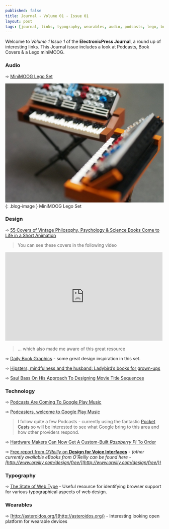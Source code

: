 ```yaml
---
published: false
title: Journal - Volume 01 - Issue 01
layout: post
tags: [journal, links, typography, wearables, audio, podcasts, lego, books]
---
```

Welcome to _Volume 1 Issue 1_ of the **ElectronicPress Journal**, a round up of interesting links. This Journal issue includes a look at Podcasts, Book Covers & a Lego miniMOOG.

### Audio
➾ [MiniMOOG Lego Set](http://createdigitalmusic.com/2015/10/check-out-this-amazing-minimoog-lego-set-and-help-make-it-real/)

![MiniMOOG Lego Set](https://raw.githubusercontent.com/whitingx/whitingx.github.io/master/_posts/images/minimoog-lego.jpg "MiniMOOG Lego Set"){: .blog-image }
<span class="blog-image-caption">MiniMOOG Lego Set</span>

### Design
➾ [55 Covers of Vintage Philosophy, Psychology & Science Books Come to Life in a Short Animation](http://www.openculture.com/2015/10/55-covers-of-vintage-philosophy-psychology-science-books-come-to-life-in-a-short-animation.html)

> You can see these covers in the following video

<iframe src="https://player.vimeo.com/video/141891887?color=ffffff&portrait=0&badge=0" width="500" height="281" frameborder="0" webkitallowfullscreen mozallowfullscreen allowfullscreen></iframe>

> ... which also made me aware of this great resource

➾ [Daily Book Graphics](https://www.flickr.com/photos/23473719@N08/sets/72157614217203215/) - some great design inspiration in this set.

➾ [Hipsters, mindfulness and the husband: Ladybird’s books for grown-ups](http://www.creativereview.co.uk/cr-blog/2015/october/hipsters-mindfulness-and-the-husband-ladybirds-books-for-grown-ups/)

➾ [Saul Bass On His Approach To Designing Movie Title Sequences](https://medium.com/art-science/saul-bass-on-his-approach-to-designing-movie-title-sequences-47fd537c457b)

### Technology
➾ [Podcasts Are Coming To Google Play Music](http://www.androidpolice.com/2015/10/27/podcasts-are-coming-to-google-play-music-soon-podcasters-can-start-uploading-now/)

➾ [Podcasters, welcome to Google Play Music](http://officialandroid.blogspot.co.uk/2015/10/podcasters-welcome-to-google-play-music.html)

> I follow quite a few Podcasts - currently using the fantastic [Pocket Casts](http://www.shiftyjelly.com/pocketcasts) so will be interested to see what Google bring to this area and how other providers respond.

➾ [Hardware Makers Can Now Get A Custom-Built _Raspberry Pi_ To Order](http://readwrite.com/2015/10/27/custom-built-raspberry-pi)

➾ [Free report from _O’Reilly_ on **Design for Voice Interfaces**](http://www.oreilly.com/design/free/design-for-voice-interfaces.csp) - _(other currently available eBooks from O'Reilly can be found here - [http://www.oreilly.com/design/free/](http://www.oreilly.com/design/free/))_

### Typography
➾ [The State of Web Type](http://stateofwebtype.com/) - Useful resource for identifying browser support for various typographical aspects of web design.

### Wearables
➾ [http://asteroidos.org/](http://asteroidos.org/) - Interesting looking open platform for wearable devices